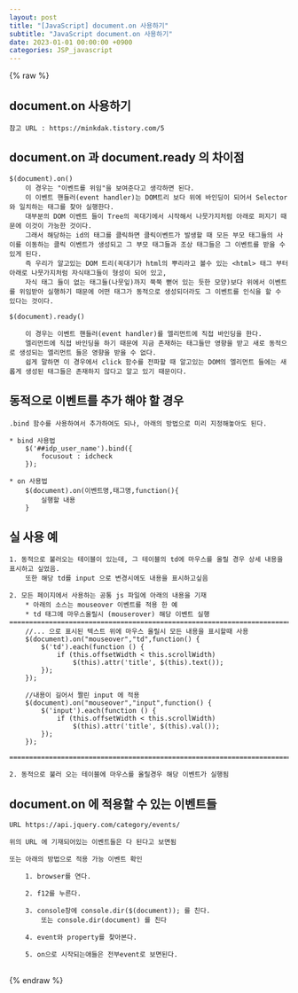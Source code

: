 ```yaml
---  
layout: post  
title: "[JavaScript] document.on 사용하기"  
subtitle: "JavaScript document.on 사용하기"  
date: 2023-01-01 00:00:00 +0900  
categories: JSP_javascript  
---  
```

{% raw %}  
## document.on 사용하기  
  
	참고 URL : https://minkdak.tistory.com/5  
  
## document.on 과 document.ready 의 차이점  
  
	$(document).on()  
		이 경우는 "이벤트를 위임"을 보여준다고 생각하면 된다.  
		이 이벤트 핸들러(event handler)는 DOM트리 보다 위에 바인딩이 되어서 Selector와 일치하는 태그를 찾아 실행한다.  
		대부분의 DOM 이벤트 들이 Tree의 꼭대기에서 시작해서 나뭇가지처럼 아래로 퍼지기 때문에 이것이 가능한 것이다.  
		그래서 해당하는 id의 태그를 클릭하면 클릭이벤트가 발생할 때 모든 부모 태그들의 사이를 이동하는 클릭 이벤트가 생성되고 그 부모 태그들과 조상 태그들은 그 이벤트를 받을 수 있게 된다.  
		즉 우리가 알고있는 DOM 트리(꼭대기가 html의 뿌리라고 볼수 있는 <html> 태그 부터 아래로 나뭇가지처럼 자식태그들이 형성이 되어 있고,  
		자식 태그 들이 없는 태그들(나뭇잎)까지 쭉쭉 뻗어 있는 듯한 모양)보다 위에서 이벤트를 위임받아 실행하기 때문에 어떤 태그가 동적으로 생성되더라도 그 이벤트를 인식을 할 수 있다는 것이다.  
  
	$(document).ready()  
  
		이 경우는 이벤트 핸들러(event handler)를 엘리먼트에 직접 바인딩을 한다.  
		엘리먼트에 직접 바인딩을 하기 때문에 지금 존재하는 태그들만 영향을 받고 새로 동적으로 생성되는 엘리먼트 들은 영향을 받을 수 없다.  
		쉽게 말하면 이 경우에서 click 함수를 전파할 때 알고있는 DOM의 엘리먼트 들에는 새롭게 생성된 태그들은 존재하지 않다고 알고 있기 때문이다.  
  
## 동적으로 이벤트를 추가 해야 할 경우  
  
	.bind 함수를 사용하여서 추가하여도 되나, 아래의 방법으로 미리 지정해놓아도 된다.  
  
	* bind 사용법  
		$('##idp_user_name').bind({  
			focusout : idcheck  
		});  
  
	* on 사용법  
		$(document).on(이벤트명,태그명,function(){  
			실행할 내용  
		}  
  
## 실 사용 예  
  
	1. 동적으로 불러오는 테이블이 있는데, 그 테이블의 td에 마우스를 올릴 경우 상세 내용을 표시하고 싶었음.  
		또한 해당 td를 input 으로 변경시에도 내용을 표시하고싶음  
  
	2. 모든 페이지에서 사용하는 공통 js 파일에 아래의 내용을 기재  
		* 아래의 소스는 mouseover 이벤트를 적용 한 예  
		* td 태그에 마우스올릴시 (mouserover) 해당 이벤트 실행  
	=================================================================================================================  
		//... 으로 표시된 텍스트 위에 마우스 올릴시 모든 내용을 표시할때 사용  
		$(document).on("mouseover","td",function() {  
			$('td').each(function () {  
				if (this.offsetWidth < this.scrollWidth)  
					$(this).attr('title', $(this).text());  
			});  
		});  
  
		//내용이 길어서 짤린 input 에 적용  
	    $(document).on("mouseover","input",function() {  
            $('input').each(function () {  
                if (this.offsetWidth < this.scrollWidth)  
                    $(this).attr('title', $(this).val());  
            });  
        });  
  
	=================================================================================================================  
  
	2. 동적으로 불러 오는 테이블에 마우스를 올릴경우 해당 이벤트가 실행됨  
  
## document.on 에 적용할 수 있는 이벤트들  
	URL https://api.jquery.com/category/events/  
  
	위의 URL 에 기재되어있는 이벤트들은 다 된다고 보면됨  
  
	또는 아래의 방법으로 적용 가능 이벤트 확인  
  
		1. browser를 연다.  
  
		2. f12를 누른다.  
  
		3. console창에 console.dir($(document)); 를 친다.  
			또는 console.dir(document) 를 친다  
  
		4. event와 property를 찾아본다.  
  
		5. on으로 시작되는애들은 전부event로 보면된다.  
  
                                                                                                                                                                                                                                                                                                                                                                                                                                                                                                                                                                                                                                                                                                                                                                                                                                                                                                                                                                                                                                                                                                                                                                                                                                                                                                                                                                                                                                         
{% endraw %}